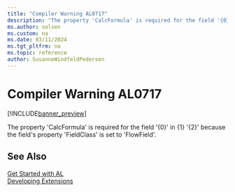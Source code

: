 ```yaml
---
title: "Compiler Warning AL0717"
description: "The property 'CalcFormula' is required for the field '{0}' in {1} '{2}' because the field's property 'FieldClass' is set to 'FlowField'."
ms.author: solsen
ms.custom: na
ms.date: 03/11/2024
ms.tgt_pltfrm: na
ms.topic: reference
author: SusanneWindfeldPedersen
---
```

[//]: # (START>DO_NOT_EDIT)
[//]: # (IMPORTANT:Do not edit any of the content between here and the END>DO_NOT_EDIT.)
[//]: # (Any modifications should be made in the .xml files in the ModernDev repo.)
# Compiler Warning AL0717

[!INCLUDE[banner_preview](../includes/banner_preview.md)]

The property 'CalcFormula' is required for the field '{0}' in {1} '{2}' because the field's property 'FieldClass' is set to 'FlowField'.


[//]: # (IMPORTANT: END>DO_NOT_EDIT)
## See Also  
[Get Started with AL](../devenv-get-started.md)  
[Developing Extensions](../devenv-dev-overview.md)  
